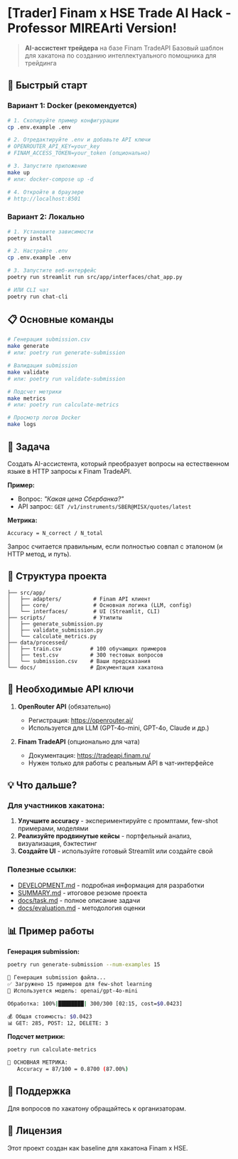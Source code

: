 # \[Trader\] Finam x HSE Trade AI Hack - Professor MIREArti Version!

> **AI-ассистент трейдера** на базе Finam TradeAPI
> Базовый шаблон для хакатона по созданию интеллектуального помощника для трейдинга

## 🚀 Быстрый старт

### Вариант 1: Docker (рекомендуется)

```bash
# 1. Скопируйте пример конфигурации
cp .env.example .env

# 2. Отредактируйте .env и добавьте API ключи
# OPENROUTER_API_KEY=your_key
# FINAM_ACCESS_TOKEN=your_token (опционально)

# 3. Запустите приложение
make up
# или: docker-compose up -d

# 4. Откройте в браузере
# http://localhost:8501
```

### Вариант 2: Локально

```bash
# 1. Установите зависимости
poetry install

# 2. Настройте .env
cp .env.example .env

# 3. Запустите веб-интерфейс
poetry run streamlit run src/app/interfaces/chat_app.py

# ИЛИ CLI чат
poetry run chat-cli
```

## 📋 Основные команды

```bash
# Генерация submission.csv
make generate
# или: poetry run generate-submission

# Валидация submission
make validate
# или: poetry run validate-submission

# Подсчет метрики
make metrics
# или: poetry run calculate-metrics

# Просмотр логов Docker
make logs
```

## 🎯 Задача

Создать AI-ассистента, который преобразует вопросы на естественном языке в HTTP запросы к Finam TradeAPI.

**Пример:**
- Вопрос: *"Какая цена Сбербанка?"*
- API запрос: `GET /v1/instruments/SBER@MISX/quotes/latest`

**Метрика:**
```
Accuracy = N_correct / N_total
```

Запрос считается правильным, если полностью совпал с эталоном (и HTTP метод, и путь).

## 📁 Структура проекта

```
├── src/app/
│   ├── adapters/          # Finam API клиент
│   ├── core/              # Основная логика (LLM, config)
│   └── interfaces/        # UI (Streamlit, CLI)
├── scripts/               # Утилиты
│   ├── generate_submission.py
│   ├── validate_submission.py
│   └── calculate_metrics.py
├── data/processed/
│   ├── train.csv         # 100 обучающих примеров
│   ├── test.csv          # 300 тестовых вопросов
│   └── submission.csv    # Ваши предсказания
└── docs/                 # Документация хакатона
```

## 🔑 Необходимые API ключи

1. **OpenRouter API** (обязательно)
   - Регистрация: https://openrouter.ai/
   - Используется для LLM (GPT-4o-mini, GPT-4o, Claude и др.)

2. **Finam TradeAPI** (опционально для чата)
   - Документация: https://tradeapi.finam.ru/
   - Нужен только для работы с реальным API в чат-интерфейсе

## 💡 Что дальше?

### Для участников хакатона:
1. **Улучшите accuracy** - экспериментируйте с промптами, few-shot примерами, моделями
2. **Реализуйте продвинутые кейсы** - портфельный анализ, визуализация, бэктестинг
3. **Создайте UI** - используйте готовый Streamlit или создайте свой

### Полезные ссылки:
- [DEVELOPMENT.md](DEVELOPMENT.md) - подробная информация для разработки
- [SUMMARY.md](SUMMARY.md) - итоговое резюме проекта
- [docs/task.md](docs/task.md) - полное описание задачи
- [docs/evaluation.md](docs/evaluation.md) - методология оценки

## 📊 Пример работы

**Генерация submission:**
```bash
poetry run generate-submission --num-examples 15

🚀 Генерация submission файла...
✅ Загружено 15 примеров для few-shot learning
🤖 Используется модель: openai/gpt-4o-mini

Обработка: 100%|████████| 300/300 [02:15, cost=$0.0423]

💰 Общая стоимость: $0.0423
📊 GET: 285, POST: 12, DELETE: 3
```

**Подсчет метрики:**
```bash
poetry run calculate-metrics

🎯 ОСНОВНАЯ МЕТРИКА:
   Accuracy = 87/100 = 0.8700 (87.00%)
```

## 🤝 Поддержка

Для вопросов по хакатону обращайтесь к организаторам.

## 📄 Лицензия

Этот проект создан как baseline для хакатона Finam x HSE.
